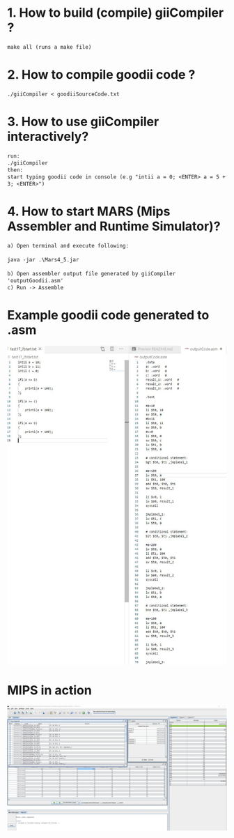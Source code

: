 # 1. How to build (compile) __giiCompiler__ ?
    make all (runs a make file)

# 2. How to compile goodii code ?
    ./giiCompiler < goodiiSourceCode.txt

# 3. How to use giiCompiler interactively?
    run:
    ./giiCompiler
    then:
    start typing goodii code in console (e.g "intii a = 0; <ENTER> a = 5 + 3; <ENTER>")

# 4. How to start MARS (Mips Assembler and Runtime Simulator)?

    a) Open terminal and execute following:

    java -jar .\Mars4_5.jar

    b) Open assembler output file generated by giiCompiler 'outputGoodii.asm' 
    c) Run -> Assemble



# Example goodii code generated to .asm

 ![generated_example](./an_example_generated_code.jpg)


# MIPS in action
![mars_in_action](./mars_in_action.jpg)